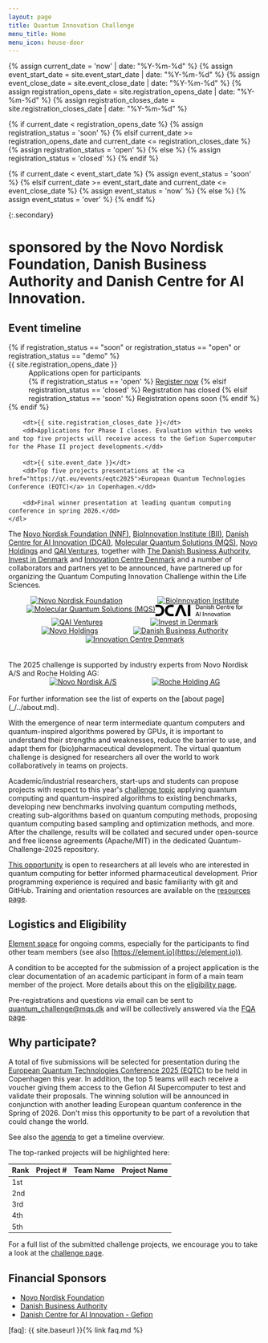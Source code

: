```yaml
---
layout: page
title: Quantum Innovation Challenge
menu_title: Home
menu_icon: house-door
---
```

{% assign current_date = 'now' | date: "%Y-%m-%d" %}
{% assign event_start_date = site.event_start_date | date: "%Y-%m-%d" %}
{% assign event_close_date = site.event_close_date | date: "%Y-%m-%d" %}
{% assign registration_opens_date = site.registration_opens_date | date: "%Y-%m-%d" %}
{% assign registration_closes_date = site.registration_closes_date | date: "%Y-%m-%d" %}

{% if current_date < registration_opens_date %}
    {% assign registration_status = 'soon' %}
{% elsif current_date >= registration_opens_date and current_date <= registration_closes_date %}
    {% assign registration_status = 'open' %}
{% else %}
    {% assign registration_status = 'closed' %}
{% endif %}

{% if current_date < event_start_date %}
    {% assign event_status = 'soon' %}
{% elsif current_date >= event_start_date and current_date <= event_close_date %}
    {% assign event_status = 'now' %}
{% else %}
    {% assign event_status = 'over' %}
{% endif %}

{:.secondary}
# sponsored by the Novo Nordisk Foundation, Danish Business Authority and Danish Centre for AI Innovation.

<div class="aside">
    <h2><i class="bi bi-calendar3"></i> Event timeline</h2>
    <dl>
        {% if registration_status == "soon" or registration_status == "open" or registration_status == "demo" %}
            <dt>{{ site.registration_opens_date }}</dt>
            <dd>
                Applications open for participants<br>
                {% if registration_status == 'open' %}
                    <a href="mailto:quantum_challenge@mqs.dk" class="btn">Register now</a>
                {% elsif registration_status == 'closed' %}
                    <a class="btn disabled">Registration has closed</a>
                {% elsif registration_status == 'soon' %}
                    <a class="btn disabled">Registration opens soon</a>
                {% endif %}
            </dd>
        {% endif %}

        <dt>{{ site.registration_closes_date }}</dt>
        <dd>Applications for Phase I closes. Evaluation within two weeks and top five projects will receive access to the Gefion Supercomputer for the Phase II project developments.</dd>

        <dt>{{ site.event_date }}</dt>
        <dd>Top five projects presentations at the <a href="https://qt.eu/events/eqtc2025">European Quantum Technologies Conference (EQTC)</a> in Copenhagen.</dd>
        
        <dd>Final winner presentation at leading quantum computing conference in spring 2026.</dd>
    </dl>
</div>

The [Novo Nordisk Foundation (NNF)](https://novonordiskfonden.dk/en/), [BioInnovation Institute (BII)](https://bii.dk/), [Danish Centre for AI Innovation (DCAI)](https://dcai.dk/), [Molecular Quantum Solutions (MQS)](https://mqs.dk), [Novo Holdings](https://novoholdings.dk/) and [QAI Ventures](https://qai-ventures.com/), together with [The Danish Business Authority](https://danishbusinessauthority.dk/), [Invest in Denmark](https://investindk.com/) and [Innovation Centre Denmark](https://icdk.dk/) and a number of collaborators and partners yet to be announced, have partnered up for organizing the Quantum Computing Innovation Challenge within the Life Sciences.

<div style="display: flex; align-items: left; justify-content: center;">
    <a href="https://novonordiskfonden.dk/">
        <img src="https://novonordiskfonden.dk//app/uploads/NNF-INT_logo_blue_RGB_solid.png" alt="Novo Nordisk Foundation" style="width:150px; margin-right:70px;">
    </a>
    <a href="https://bii.dk/">
        <img src="https://mva.org/wp-content/uploads/2019/03/BII_Logo_Petroleum_RGB.png" alt="BioInnovation Institute" style="width:150px;">
    </a>
</div>
<div style="display: flex; align-items: left; justify-content: center;">
    <a href="https://mqs.dk">
        <img src="https://mqs.dk/Images/Logo/MQS_Logo_Text_black.png" alt="Molecular Quantum Solutions (MQS)" style="width:220px;">
    </a>
    <a href="https://dcai.dk/">
        <img src="./assets/DCAI_Logo_horizontal_Black_RGB.png" alt="Danish Centre for AI Innovation" style="width:175px;">
    </a>
</div>
<div style="display: flex; align-items: left; justify-content: center;">
    <a href="https://qai-ventures.com">
        <img src="https://encrypted-tbn0.gstatic.com/images?q=tbn:ANd9GcT4yFd81seqGxOo0wpiPf_e27HXz6YQQHtZdw&s" alt="QAI Ventures" style="width:125px; margin-right:95px;">
    </a>
        <a href="https://investindk.com/">
        <img src="https://investinodense.dk/wp-content/uploads/2022/02/Invest-in-Denmark.png" alt="Invest in Denmark" style="width:200px;">
    </a>
</div>
<div style="display: flex; align-items: left; justify-content: center;">
    <a href="https://novoholdings.dk/">
        <img src="https://upload.wikimedia.org/wikipedia/commons/thumb/d/df/Novo_Holdings_logo.svg/1200px-Novo_Holdings_logo.svg.png" alt="Novo Holdings" style="width:150px; margin-right:70px;">
    </a>
    <a href="https://danishbusinessauthority.dk/">
        <img src="https://encrypted-tbn0.gstatic.com/images?q=tbn:ANd9GcQBuppnIhRA_UeICVvPBL1nxTiL8KywgV71vg&s" alt="Danish Business Authority" style="width:175px;">
    </a>
</div>
<div style="display: flex; align-items: center; justify-content: center;">
    <a href="https://icdk.dk/">
        <img src="https://images.squarespace-cdn.com/content/v1/62d5863a24e5b67bc23dff1f/1661420026081-N55ZWI4RWDCUTJC9J5TE/WeChat-Image_20220221111631.png" alt="Innovation Centre Denmark" style="width:150px;">
    </a>
</div>
<br>
<br>
The 2025 challenge is supported by industry experts from Novo Nordisk A/S and Roche Holding AG:

<div style="display: flex; align-items: left; justify-content: center;">
    <a href="https://novonordisk.com/">
        <img src="https://upload.wikimedia.org/wikipedia/en/b/b1/Novo_Nordisk_-_Logo.svg" alt="Novo Nordisk A/S" style="height:75px; margin-right: 70px;">
    </a>
    <a href="https://roche.com/">
        <img src="https://upload.wikimedia.org/wikipedia/commons/thumb/f/f5/Hoffmann-La_Roche_logo.svg/1200px-Hoffmann-La_Roche_logo.svg.png" alt="Roche Holding AG" style="height:75px;">
    </a>
</div>
<br>
For further information see the list of experts on the [about page](_/../about.md).

With the emergence of near term intermediate quantum computers and quantum-inspired algorithms powered by GPUs, it is important to understand their strengths and weaknesses, reduce the barrier to use, and adapt them for (bio)pharmaceutical development.
The virtual quantum challenge is designed for researchers all over the world to work collaboratively in teams on projects.

Academic/industrial researchers, start-ups and students can propose projects with respect to this year's [challenge topic](_/../projects.md) applying quantum computing and quantum-inspired algorithms to existing benchmarks, developing new benchmarks involving quantum computing methods, creating sub-algorithms based on quantum computing methods, proposing quantum computing based sampling and optimization methods, and more.
After the challenge, results will be collated and secured under open-source and free license agreements (Apache/MIT) in the dedicated Quantum-Challenge-2025 repository.

[This opportunity](_/../registration.md) is open to researchers at all levels who are interested in quantum computing for better informed pharmaceutical development.
Prior programming experience is required and basic familiarity with git and GitHub.
Training and orientation resources are available on the [resources page](_/../resources.md).


## Logistics and Eligibility

[Element space](https://matrix.to/#/#mqs-community-space:mozilla.org) for ongoing comms, especially for the participants to find other team members (see also [https://element.io](https://element.io)).

A condition to be accepted for the submission of a project application is the clear documentation of an academic participant in form of a main team member of the project. More details about this on the [eligibility page](_/../eligibility.md).

Pre-registrations and questions via email can be sent to <a href="mailto:quantum_challenge@mqs.dk">quantum_challenge@mqs.dk</a> and will be collectively answered via the [FQA page](_/../faq.md).


## Why participate?

A total of five submissions will be selected for presentation during the [European Quantum Technologies Conference 2025 (EQTC)](_/../about.md) to be held in Copenhagen this year.
In addition, the top 5 teams will each receive a voucher giving them access to the Gefion AI Supercomputer to test and validate their proposals.
The winning solution will be announced in conjunction with another leading European quantum conference in the Spring of 2026.
Don't miss this opportunity to be part of a revolution that could change the world.

See also the [agenda](_/../agenda.md) to get a timeline overview.

The top-ranked projects will be highlighted here:

| Rank | Project #                                            | Team Name | Project Name |
| ---  | ---------------------------------------------------- | --------- | ------------ |
| 1st  | []()                                                 |           |              |
| 2nd  | []()                                                 |           |              |
| 3rd  | []()                                                 |           |              |
| 4th  | []()                                                 |           |              |
| 5th  | []()                                                 |           |              |

For a full list of the submitted challenge projects, we encourage you to take a look at the [challenge page](_/../projects.md).

<!--
## Partners

<div style="display: flex; align-items: center; justify-content: center;">
    <a href="https://novonordiskfonden.dk/">
        <img src="https://novonordiskfonden.dk//app/uploads/NNF-INT_logo_blue_RGB_solid.png" alt="Novo Nordisk Foundation" style="width:200px; margin-right: 70px;">
    </a>
    <a href="https://bii.dk/">
        <img src="https://mva.org/wp-content/uploads/2019/03/BII_Logo_Petroleum_RGB.png" alt="BioInnovation Institute" style="width:200px; margin-challenge5px;">
    </a>
    <br>
    <br>
    <a href="https://mqs.dk">
        <img src="https://mqs.dk/Images/Logo/MQS_Logo_Text_black.png" alt="Molecular Quantum Solutions (MQS)" style="width:300px; margin-left: 20px;">
    </a>
    <a href="https://dcai.dk/">
        <img src="./assets/DCAI_Logo_horizontal_Black_RGB.png" alt="Danish Centre for AI Innovation" style="width:300px; margin-left: 20px;">
    </a>
    <a href="https://qai-ventures.com">
        <img src="https://encrypted-tbn0.gstatic.com/images?q=tbn:ANd9GcT4yFd81seqGxOo0wpiPf_e27HXz6YQQHtZdw&s" alt="QAI Ventures" style="width:150px; margin-right: 20px;">
    </a>
    <br>
    <br>
    <a href="https://investindk.com/">
        <img src="https://investinodense.dk/wp-content/uploads/2022/02/Invest-in-Denmark.png" alt="Invest in Denmark" style="width:250px; margin-right: 20px;">
    </a>
    <a href="https://novoholdings.dk/">
        <img src="https://upload.wikimedia.org/wikipedia/commons/thumb/d/df/Novo_Holdings_logo.svg/1200px-Novo_Holdings_logo.svg.png" alt="Novo Holdings" style="width:200px; margin-right: 20px;">
    </a>
    <br>
    <br>
    <a href="https://danishbusinessauthority.dk/">
        <img src="https://encrypted-tbn0.gstatic.com/images?q=tbn:ANd9GcQBuppnIhRA_UeICVvPBL1nxTiL8KywgV71vg&s" alt="Danish Business Authority" style="width:250px; margin-right: 20px;">
    </a>
    <a href="https://icdk.dk/">
        <img src="https://images.squarespace-cdn.com/content/v1/62d5863a24e5b67bc23dff1f/1661420026081-N55ZWI4RWDCUTJC9J5TE/WeChat-Image_20220221111631.png" alt="Innovation Centre Denmark" style="width:250px; margin-right: 20px;">
    </a>
</div>
-->

## Financial Sponsors

- [Novo Nordisk Foundation](https://novonordiskfonden.dk/)
- [Danish Business Authority](https://danishbusinessauthority.dk/)
- [Danish Centre for AI Innovation - Gefion](https://dcai.dk/)

[faq]: {{ site.baseurl }}{% link faq.md %}
